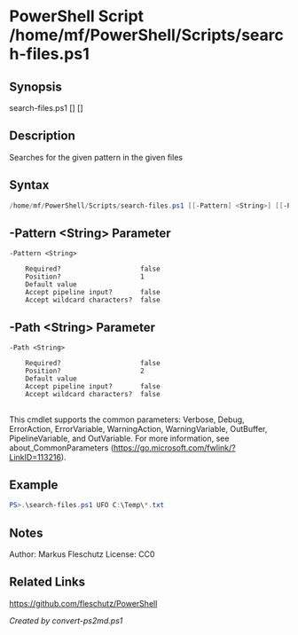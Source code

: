 # PowerShell Script /home/mf/PowerShell/Scripts/search-files.ps1

## Synopsis
search-files.ps1 [<pattern>] [<path>]

## Description
Searches for the given pattern in the given files

## Syntax
```powershell
/home/mf/PowerShell/Scripts/search-files.ps1 [[-Pattern] <String>] [[-Path] <String>] [<CommonParameters>]
```

## -Pattern &lt;String&gt; Parameter

```
-Pattern <String>
    
    Required?                    false
    Position?                    1
    Default value                
    Accept pipeline input?       false
    Accept wildcard characters?  false
```

## -Path &lt;String&gt; Parameter

```
-Path <String>
    
    Required?                    false
    Position?                    2
    Default value                
    Accept pipeline input?       false
    Accept wildcard characters?  false
```
## <CommonParameters>
This cmdlet supports the common parameters: Verbose, Debug, ErrorAction, ErrorVariable, WarningAction, WarningVariable, OutBuffer, PipelineVariable, and OutVariable. For more information, see about_CommonParameters (https://go.microsoft.com/fwlink/?LinkID=113216).

## Example
```powershell
PS>.\search-files.ps1 UFO C:\Temp\*.txt
```


## Notes
Author:  Markus Fleschutz
License: CC0

## Related Links
https://github.com/fleschutz/PowerShell

*Created by convert-ps2md.ps1*
